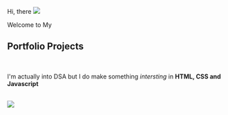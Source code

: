 Hi, there <img src="https://user-images.githubusercontent.com/18350557/176309783-0785949b-9127-417c-8b55-ab5a4333674e.gif"> <br>
<p>Welcome to My </p>
<h2>Portfolio  Projects</h2>
<br>
<p>I'm actually into DSA but I do make something <i>intersting</i> in <b>HTML, CSS and Javascript</b></p><br>
<img src="https://media1.tenor.com/m/_orlGabJGLIAAAAC/1.gif">
